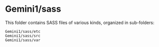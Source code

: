 # Gemini1/sass

This folder contains SASS files of various kinds, organized in sub-folders:

    Gemini1/sass/etc
    Gemini1/sass/src
    Gemini1/sass/var
